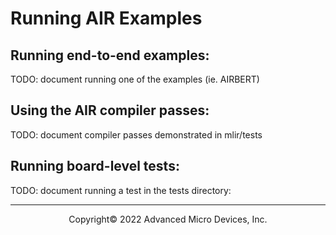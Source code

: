 # Running AIR Examples

## Running end-to-end examples:

TODO: document running one of the examples (ie. AIRBERT)

## Using the AIR compiler passes: 

TODO: document compiler passes demonstrated in mlir/tests

## Running board-level tests:

TODO: document running a test in the tests directory:

-----

<p align="center">Copyright&copy; 2022 Advanced Micro Devices, Inc.</p>
